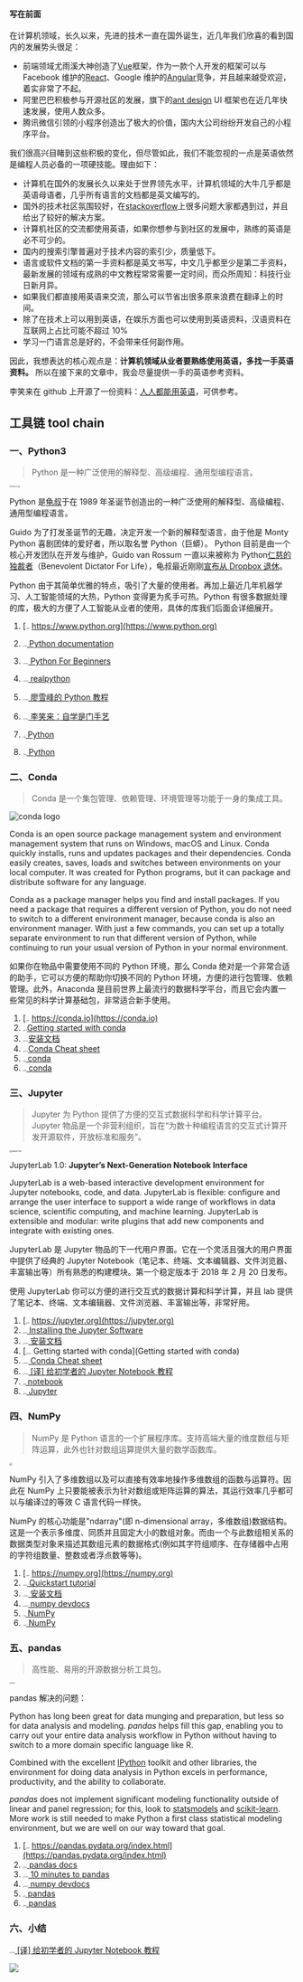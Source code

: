 #### 写在前面

在计算机领域，长久以来，先进的技术一直在国外诞生，近几年我们欣喜的看到国内的发展势头很足：

- 前端领域尤雨溪大神创造了[Vue](https://vuejs.org)框架，作为一款个人开发的框架可以与 Facebook 维护的[React](https://reactjs.org)、Google 维护的[Angular](https://angular.io)竞争，并且越来越受欢迎，着实非常了不起。
- 阿里巴巴积极参与开源社区的发展，旗下的[ant design](https://github.com/ant-design/ant-design) UI 框架也在近几年快速发展，使用人数众多。
- 腾讯微信引领的小程序创造出了极大的价值，国内大公司纷纷开发自己的小程序平台。

我们很高兴目睹到这些积极的变化，但尽管如此，我们不能忽视的一点是英语依然是编程人员必备的一项硬技能。理由如下：

- 计算机在国外的发展长久以来处于世界领先水平，计算机领域的大牛几乎都是英语母语者，几乎所有语言的文档都是英文编写的。
- 国外的技术社区氛围较好，在[stackoverflow](http://stackoverflow.com)上很多问题大家都遇到过，并且给出了较好的解决方案。
- 计算机社区的交流都使用英语，如果你想参与到社区的发展中，熟练的英语是必不可少的。
- 国内的搜索引擎普遍对于技术内容的索引少，质量低下。
- 语言或软件文档的第一手资料都是英文书写，中文几乎都至少是第二手资料，最新发展的领域有成熟的中文教程常常需要一定时间，而众所周知：科技行业日新月异。
- 如果我们都直接用英语来交流，那么可以节省出很多原来浪费在翻译上的时间。
- 除了在技术上可以用到英语，在娱乐方面也可以使用到英语资料，汉语资料在互联网上占比可能不超过 10%
- 学习一门语言总是好的，不会带来任何副作用。

因此，我想表达的核心观点是：**计算机领域从业者要熟练使用英语，多找一手英语资料。**
所以在接下来的文章中，我会尽量提供一手的英语参考资料。

李笑来在 github 上开源了一份资料：[人人都能用英语](https://github.com/xiaolai/everyone-can-use-english)，可供参考。

## 工具链 tool chain

### 一、Python3

> Python 是一种广泛使用的解释型、高级编程、通用型编程语言。

<img src="https://upload.wikimedia.org/wikipedia/commons/thumb/f/f8/Python_logo_and_wordmark.svg/2880px-Python_logo_and_wordmark.svg.png" alt="Python logo" style="zoom:20%;" />

Python 是[龟叔](https://zh.wikipedia.org/wiki/吉多·范罗苏姆)于在 1989 年圣诞节创造出的一种广泛使用的解释型、高级编程、通用型编程语言。

Guido 为了打发圣诞节的无趣，决定开发一个新的解释型语言，由于他是 Monty Python 喜剧团体的爱好者，所以取名誉 Python（巨蟒）。
Python 目前是由一个核心开发团队在开发与维护，Guido van Rossum 一直以来被称为 Python[仁慈的独裁者](https://zh.wikipedia.org/zh-hans/终身仁慈独裁者)（Benevolent Dictator For Life），龟叔最近刚刚[宣布从 Dropbox 退休](https://twitter.com/gvanrossum/status/1189546865114529792)。

Python 由于其简单优雅的特点，吸引了大量的使用者。再加上最近几年机器学习、人工智能领域的大热，Python 变得更为炙手可热。Python 有很多数据处理的库，极大的方便了人工智能从业者的使用，具体的库我们后面会详细展开。

1. [<img src="https://raw.githubusercontent.com/RoseauHan/upic/master/py_web.png" alt="web" style="zoom:15%;" /> https://www.python.org](https://www.python.org)
2. [<img src="https://raw.githubusercontent.com/RoseauHan/upic/master/py_doc.png" alt="docu" style="zoom:15%;" /> Python documentation](https://docs.python.org/3/)
3. [<img src="https://raw.githubusercontent.com/RoseauHan/upic/master/py_en_doc.png" alt="en_doc" style="zoom:15%;" /> Python For Beginners](https://www.python.org/about/gettingstarted/)
4. [<img src="https://raw.githubusercontent.com/RoseauHan/upic/master/py_en_doc.png" alt="en_doc" style="zoom:15%;" /> realpython](https://realpython.com)
5. [<img src="https://raw.githubusercontent.com/RoseauHan/upic/master/py_cn_doc.png" alt="cn_doc" style="zoom:15%;" /> 廖雪峰的 Python 教程](https://www.liaoxuefeng.com/wiki/1016959663602400)

6. [<img src="https://raw.githubusercontent.com/RoseauHan/upic/master/py_cn_doc.png" alt="cn_doc" style="zoom:15%;" /> 李笑来：自学是门手艺](https://github.com/selfteaching/the-craft-of-selfteaching)
7. [<img src="https://raw.githubusercontent.com/RoseauHan/upic/master/py_git.png" alt="git" style="zoom:15%;" /> Python](https://github.com/python)
8. [<img src="https://raw.githubusercontent.com/RoseauHan/upic/master/py_wiki.png" alt="wiki" style="zoom:15%;" /> Python](<https://en.wikipedia.org/wiki/Python_(programming_language)>)

### 二、Conda

> Conda 是一个集包管理、依赖管理、环境管理等功能于一身的集成工具。

![conda logo](https://conda.io/en/latest/_images/conda_logo.svg)

Conda is an open source package management system and environment management system that runs on Windows, macOS and Linux. Conda quickly installs, runs and updates packages and their dependencies. Conda easily creates, saves, loads and switches between environments on your local computer. It was created for Python programs, but it can package and distribute software for any language.

Conda as a package manager helps you find and install packages. If you need a package that requires a different version of Python, you do not need to switch to a different environment manager, because conda is also an environment manager. With just a few commands, you can set up a totally separate environment to run that different version of Python, while continuing to run your usual version of Python in your normal environment.

如果你在物品中需要使用不同的 Python 环境，那么 Conda 绝对是一个非常合适的助手，它可以方便的帮助你切换不同的 Python 环境，方便的进行包管理、依赖管理。此外，Anaconda 是目前世界上最流行的数据科学平台，而且它会内置一些常见的科学计算基础包，非常适合新手使用。

1. [<img src="https://raw.githubusercontent.com/RoseauHan/upic/master/py_web.png" alt="web" style="zoom:15%;" /> https://conda.io](https://conda.io)
2. [<img src="https://raw.githubusercontent.com/RoseauHan/upic/master/py_doc.png" alt="docu" style="zoom:15%;" />Getting started with conda](https://conda.io/projects/conda/en/latest/user-guide/getting-started.html)
3. [<img src="https://raw.githubusercontent.com/RoseauHan/upic/master/py_en_doc.png" alt="en_doc" style="zoom:15%;" />安装文档](https://docs.anaconda.com/anaconda/install/)
4. [<img src="https://raw.githubusercontent.com/RoseauHan/upic/master/py_en_doc.png" alt="en_doc" style="zoom:15%;" />Conda Cheat sheet ](https://conda.io/projects/conda/en/latest/_downloads/843d9e0198f2a193a3484886fa28163c/conda-cheatsheet.pdf)
5. [<img src="https://raw.githubusercontent.com/RoseauHan/upic/master/py_git.png" alt="git" style="zoom:15%;" /> conda](https://github.com/conda/conda)
6. [<img src="https://raw.githubusercontent.com/RoseauHan/upic/master/py_wiki.png" alt="wiki" style="zoom:15%;" /> conda](<https://en.wikipedia.org/wiki/Conda_(package_manager)>)

### 三、Jupyter

> Jupyter 为 Python 提供了方便的交互式数据科学和科学计算平台。Jupyter 物品是一个非营利组织，旨在“为数十种编程语言的交互式计算开发开源软件，开放标准和服务”。

<img src="https://jupyter.org/assets/labpreview.png" alt="jupyter lab" style="zoom: 25%;" />

JupyterLab 1.0: **Jupyter’s Next-Generation Notebook Interface**

JupyterLab is a web-based interactive development environment for Jupyter notebooks, code, and data. JupyterLab is flexible: configure and arrange the user interface to support a wide range of workflows in data science, scientific computing, and machine learning. JupyterLab is extensible and modular: write plugins that add new components and integrate with existing ones.

JupyterLab 是 Jupyter 物品的下一代用户界面。它在一个灵活且强大的用户界面中提供了经典的 Jupyter Notebook（笔记本、终端、文本编辑器、文件浏览器、丰富输出等）所有熟悉的构建模块。第一个稳定版本于 2018 年 2 月 20 日发布。

使用 JupyterLab 你可以方便的进行交互式的数据计算和科学计算，并且 lab 提供了笔记本、终端、文本编辑器、文件浏览器、丰富输出等，非常好用。

1. [<img src="https://raw.githubusercontent.com/RoseauHan/upic/master/py_web.png" alt="web" style="zoom:15%;" /> https://jupyter.org](https://jupyter.org)
2. [<img src="https://raw.githubusercontent.com/RoseauHan/upic/master/py_doc.png" alt="docu" style="zoom:15%;" /> Installing the Jupyter Software](https://conda.io/projects/conda/en/latest/_downloads/843d9e0198f2a193a3484886fa28163c/conda-cheatsheet.pdf)
3. [<img src="https://raw.githubusercontent.com/RoseauHan/upic/master/py_en_doc.png" alt="en_doc" style="zoom:15%;" /> 安装文档](https://docs.anaconda.com/anaconda/install/)
4. [<img src="https://raw.githubusercontent.com/RoseauHan/upic/master/py_en_doc.png" alt="en_doc" style="zoom:15%;" /> Getting started with conda](Getting started with conda)
5. [<img src="https://raw.githubusercontent.com/RoseauHan/upic/master/py_en_doc.png" alt="en_doc" style="zoom:15%;" /> Conda Cheat sheet ](https://conda.io/projects/conda/en/latest/_downloads/843d9e0198f2a193a3484886fa28163c/conda-cheatsheet.pdf)
6. [<img src="https://raw.githubusercontent.com/RoseauHan/upic/master/py_cn_doc.png" alt="cn_doc" style="zoom:15%;" /> [译] 给初学者的 Jupyter Notebook 教程](https://juejin.im/post/5af8d3776fb9a07ab7744dd0)
7. [<img src="https://raw.githubusercontent.com/RoseauHan/upic/master/py_git.png" alt="git" style="zoom:15%;" /> notebook](https://github.com/jupyter/notebook/tree/8881a06e0e01eaba277dfd118cfa429f9c418b9f)
8. [<img src="https://raw.githubusercontent.com/RoseauHan/upic/master/py_wiki.png" alt="wiki" style="zoom:15%;" /> Jupyter](https://en.wikipedia.org/wiki/Project_Jupyter)

### 四、NumPy

> NumPy 是 Python 语言的一个扩展程序库。支持高端大量的维度数组与矩阵运算，此外也针对数组运算提供大量的数学函数库。

<img src="https://raw.githubusercontent.com/RoseauHan/upic/master/1200px-NumPy_logo.svg.png" style="zoom: 33%;" />

NumPy 引入了多维数组以及可以直接有效率地操作多维数组的函数与运算符。因此在 NumPy 上只要能被表示为针对数组或矩阵运算的算法，其运行效率几乎都可以与编译过的等效 C 语言代码一样快。

NumPy 的核心功能是"ndarray"(即 n-dimensional array，多维数组)数据结构。这是一个表示多维度、同质并且固定大小的数组对象。而由一个与此数组相关系的数据类型对象来描述其数组元素的数据格式(例如其字符组顺序、在存储器中占用的字符组数量、整数或者浮点数等等)。

1. [<img src="https://raw.githubusercontent.com/RoseauHan/upic/master/py_web.png" alt="web" style="zoom:15%;" /> https://numpy.org](https://numpy.org)
2. [<img src="https://raw.githubusercontent.com/RoseauHan/upic/master/py_doc.png" alt="docu" style="zoom:15%;" /> Quickstart tutorial ](https://numpy.org/devdocs/user/quickstart.html)
3. [<img src="https://raw.githubusercontent.com/RoseauHan/upic/master/py_en_doc.png" alt="en_doc" style="zoom:15%;" /> 安装文档](https://scipy.org/install.html)
4. [<img src="https://raw.githubusercontent.com/RoseauHan/upic/master/py_en_doc.png" alt="en_doc" style="zoom:15%;" /> numpy devdocs](https://numpy.org/devdocs/)
5. [<img src="https://raw.githubusercontent.com/RoseauHan/upic/master/py_git.png" alt="git" style="zoom:15%;" /> NumPy ](https://github.com/numpy/numpy)
6. [<img src="https://raw.githubusercontent.com/RoseauHan/upic/master/py_wiki.png" alt="wiki" style="zoom:15%;" /> NumPy](https://zh.wikipedia.org/zh-cn/NumPy)

### 五、pandas

> 高性能、易用的开源数据分析工具包。

<img src="https://camo.githubusercontent.com/5cb734f6fc37f645dc900e35559c60d91cc6b550/68747470733a2f2f6465762e70616e6461732e696f2f7374617469632f696d672f70616e6461732e737667" alt="pandas" style="zoom: 15%;" />

pandas 解决的问题：

Python has long been great for data munging and preparation, but less so for data analysis and modeling. _pandas_ helps fill this gap, enabling you to carry out your entire data analysis workflow in Python without having to switch to a more domain specific language like R.

Combined with the excellent [IPython](https://ipython.org/) toolkit and other libraries, the environment for doing data analysis in Python excels in performance, productivity, and the ability to collaborate.

_pandas_ does not implement significant modeling functionality outside of linear and panel regression; for this, look to [statsmodels](http://statsmodels.sf.net/) and [scikit-learn](http://scikit-learn.org/). More work is still needed to make Python a first class statistical modeling environment, but we are well on our way toward that goal.

1. [<img src="https://raw.githubusercontent.com/RoseauHan/upic/master/py_web.png" alt="web" style="zoom:15%;" /> https://pandas.pydata.org/index.html](https://pandas.pydata.org/index.html)
2. [<img src="https://raw.githubusercontent.com/RoseauHan/upic/master/py_doc.png" alt="docu" style="zoom:15%;" /> pandas docs ](https://pandas.pydata.org/pandas-docs/stable/index.html)
3. [<img src="https://raw.githubusercontent.com/RoseauHan/upic/master/py_en_doc.png" alt="en_doc" style="zoom:15%;" /> 10 minutes to pandas](https://pandas.pydata.org/pandas-docs/stable/getting_started/10min.html)
4. [<img src="https://raw.githubusercontent.com/RoseauHan/upic/master/py_en_doc.png" alt="en_doc" style="zoom:15%;" /> numpy devdocs](https://numpy.org/devdocs/)
5. [<img src="https://raw.githubusercontent.com/RoseauHan/upic/master/py_git.png" alt="git" style="zoom:15%;" /> pandas ](https://github.com/pandas-dev/pandas)
6. [<img src="https://raw.githubusercontent.com/RoseauHan/upic/master/py_wiki.png" alt="wiki" style="zoom:15%;" /> pandas](<https://en.wikipedia.org/wiki/Pandas_(software)>)

### 六、小结

[<img src="https://raw.githubusercontent.com/RoseauHan/upic/master/py_cn_doc.png" alt="cn_doc" style="zoom:15%;" /> [译] 给初学者的 Jupyter Notebook 教程](https://juejin.im/post/5af8d3776fb9a07ab7744dd0)

![](https://raw.githubusercontent.com/RoseauHan/upic/master/py_learn_jupyter.png)
